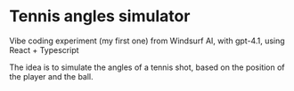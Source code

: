 # Tennis angles simulator

Vibe coding experiment (my first one) from Windsurf AI, with gpt-4.1, using React + Typescript

The idea is to simulate the angles of a tennis shot, based on the position of the player and the ball.